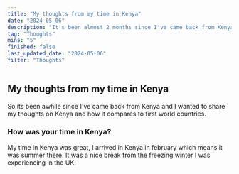 ```yaml
---
title: "My thoughts from my time in Kenya"
date: "2024-05-06"
description: "It's been almost 2 months since I've came back from Kenya and in this blog, I want share my thoughts from my time there."
tag: "Thoughts"
mins: "5"
finished: false
last_updated_date: "2024-05-06"
filter: "Thoughts"
---
```


## My thoughts from my time in Kenya

So its been awhile since I've came back from Kenya and I wanted to share my thoughts on Kenya and how it compares to first world countries.

### How was your time in Kenya?

My time in Kenya was great, I arrived in Kenya in february which means it was summer there. It was a nice break from the freezing winter I was experiencing in the UK.
